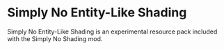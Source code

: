 # Simply No Entity-Like Shading

Simply No Entity-Like Shading is an experimental resource pack included with the
Simply No Shading mod.

